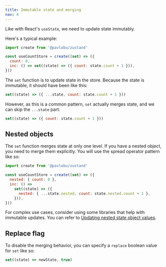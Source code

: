 ```yaml
---
title: Immutable state and merging
nav: 4
---
```


Like with React's `useState`, we need to update state immutably.

Here's a typical example:

```jsx
import create from '@pavlobu/zustand'

const useCountStore = create((set) => ({
  count: 0,
  inc: () => set((state) => ({ count: state.count + 1 })),
}))
```

The `set` function is to update state in the store.
Because the state is immutable, it should have been like this:

```js
set((state) => ({ ...state, count: state.count + 1 }))
```

However, as this is a common pattern, `set` actually merges state, and
we can skip the `...state` part:

```js
set((state) => ({ count: state.count + 1 }))
```

## Nested objects

The `set` function merges state at only one level.
If you have a nested object, you need to merge them explicitly. You will use the spread operator pattern like so:

```jsx
import create from '@pavlobu/zustand'

const useCountStore = create((set) => ({
  nested: { count: 0 },
  inc: () =>
    set((state) => ({
      nested: { ...state.nested, count: state.nested.count + 1 },
    })),
}))
```

For complex use cases, consider using some libraries that help with immutable updates.
You can refer to [Updating nested state object values](./updating-state.md#deeply-nested-object).

## Replace flag

To disable the merging behavior, you can specify a `replace` boolean value for `set` like so:

```js
set((state) => newState, true)
```

